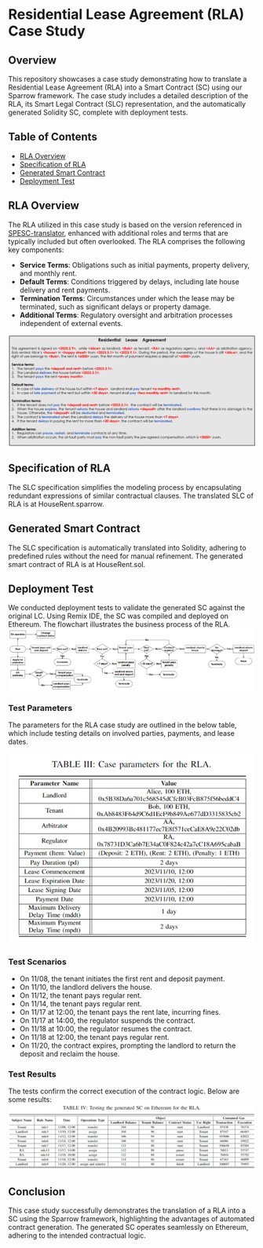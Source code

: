 
# Residential Lease Agreement (RLA) Case Study

## Overview

This repository showcases a case study demonstrating how to translate a Residential Lease Agreement (RLA) into a Smart Contract (SC) using our Sparrow framework. The case study includes a detailed description of the RLA, its Smart Legal Contract (SLC) representation, and the automatically generated Solidity SC, complete with deployment tests.

## Table of Contents

- [RLA Overview](#rla-overview)
- [Specification of RLA](#specification-of-rla)
- [Generated Smart Contract](#generated-smart-contract)
- [Deployment Test](#deployment-test)

## RLA Overview

The RLA utilized in this case study is based on the version referenced in [SPESC-translator](#), enhanced with additional roles and terms that are typically included but often overlooked. The RLA comprises the following key components:

- **Service Terms**: Obligations such as initial payments, property delivery, and monthly rent.
- **Default Terms**: Conditions triggered by delays, including late house delivery and rent payments.
- **Termination Terms**: Circumstances under which the lease may be terminated, such as significant delays or property damage.
- **Additional Terms**: Regulatory oversight and arbitration processes independent of external events.
  
![contract](../picture/contract.png)

## Specification of RLA

The SLC specification simplifies the modeling process by encapsulating redundant expressions of similar contractual clauses. The translated SLC of RLA is at HouseRent.sparrow.

## Generated Smart Contract

The SLC specification is automatically translated into Solidity, adhering to predefined rules without the need for manual refinement. The generated smart contract of RLA is at HouseRent.sol.


## Deployment Test
We conducted deployment tests to validate the generated SC against the original LC. Using Remix IDE, the SC was compiled and deployed on Ethereum. The flowchart illustrates the business process of the RLA.
![process](../picture/process.png)

### Test Parameters
The parameters for the RLA case study are outlined in the below table, which include testing details on involved parties, payments, and lease dates.

![test_parameters](../picture/test_parameters.png)

### Test Scenarios

- On 11/08, the tenant initiates the first rent and deposit payment.
- On 11/10, the landlord delivers the house.
- On 11/12, the tenant pays regular rent.
- On 11/14, the tenant pays regular rent.
- On 11/17 at 12:00, the tenant pays the rent late, incurring fines.
- On 11/17 at 14:00, the regulator suspends the contract.
- On 11/18 at 10:00, the regulator resumes the contract.
- On 11/18 at 12:00, the tenant pays regular rent.
- On 11/20, the contract expires, prompting the landlord to return the deposit and reclaim the house.


### Test Results
The tests confirm the correct execution of the contract logic. Below are some results:
![test_result](../picture/test_result.png)

## Conclusion
This case study successfully demonstrates the translation of a RLA into a SC using the Sparrow framework, highlighting the advantages of automated contract generation. The generated SC operates seamlessly on Ethereum, adhering to the intended contractual logic.
